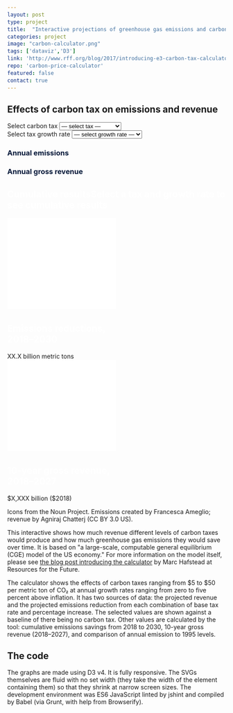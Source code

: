 ```yaml
---
layout: post
type: project
title:  "Interactive projections of greenhouse gas emissions and carbon tax revenue"
categories: project
image: "carbon-calculator.png"
tags: ['dataviz','D3']
link: 'http://www.rff.org/blog/2017/introducing-e3-carbon-tax-calculator-estimating-future-co2-emissions-and-revenues'
repo: 'carbon-price-calculator'
featured: false
contact: true
---
```


<script src="https://d3js.org/d3.v4.min.js"></script>
<script src="/calculator-revised/js/d3-tip.js"></script>
<link rel="stylesheet" type="text/css" href="/calculator-revised/css/styles.css" />
<link href="https://fonts.googleapis.com/css?family=Oswald" rel="stylesheet" />
<style>
    #carbon-calculator h2 {
        top: 0;
    }
    #carbon-calculator .margins h3 {
        color: #051839;
    }
    #summary-stats h2 {
        color: white;
    }
</style>

<div id="carbon-calculator">
<h2 class="no-margin">Effects of carbon tax on emissions and revenue</h2>
<div class="margins">
  <div class="dropdowns">
    <div class="flex-container">
      <label id="price-label" class="attention" for="price-selector">Select carbon tax</label>
      <select class="grow" id="price-selector">
          <option selected disabled hidden value="">— select tax —</option>
          <option value="5">$5 / metric ton CO&#8322;</option>
          <option value="10">$10 / metric ton CO&#8322;</option>
          <option value="15">$15 / metric ton CO&#8322;</option>
          <option value="20">$20 / metric ton CO&#8322;</option>
          <option value="25">$25 / metric ton CO&#8322;</option>
          <option value="30">$30 / metric ton CO&#8322;</option>
          <option value="35">$35 / metric ton CO&#8322;</option>
          <option value="40">$40 / metric ton CO&#8322;</option>
          <option value="45">$45 / metric ton CO&#8322;</option>
          <option value="50">$50 / metric ton CO&#8322;</option>
      </select>
    </div>
    <div class="flex-container">
      <label id="rate-label" class="attention" for="rate-selector">Select tax growth rate</label>
      <select class="grow" id="rate-selector">
        <option selected disabled hidden value="">— select growth rate —</option>
        <option value="0">0% above inflation</option>
        <option value="0.01">1% above inflation</option>
        <option value="0.02">2% above inflation</option>
        <option value="0.03">3% above inflation</option>
        <option value="0.04">4% above inflation</option>
        <option value="0.05">5% above inflation</option>
      </select>
    </div>
  </div>

  <div class="flex-container space-around">
    <div class="chart-wrapper grow shrink">
      <h3>Annual emissions</h3>
      <div id="container"></div>
    </div>
    <div class="chart-wrapper grow shrink">
      <h3>Annual gross revenue</h3>
      <div id="container-2"></div>
    </div>
  </div>
</div>
<div id="summary-stats" class="not-calculated">
  <h2 class="no-margin"><span class="when-calculated-only">Cumulative results</span><span class="bind-text attention">Select a tax and growth rate to see cumulative results</span></h2>
  <div class="flex-container space-around">
    <div id="summary-emissions" class="summary flex-container grow">
      <div class="summary-icon">
        <img src="/calculator-revised/files/emissions.svg" />
      </div>
      <div class="summary-data grow">
        <h2>Emissions reductions,<br />2018&ndash;2030</h2>
        <span class="bind-total">XX.X billion metric tons</span>
      </div>
    </div>
    <div id="summary-revenue" class="summary flex-container grow">
      <div class="summary-icon">
        <img src="/calculator-revised/files/revenue.svg" />
      </div>
      <div class="summary-data grow">
        <h2>10-year gross revenue,<br />2018&ndash;2027</h2>
          <span class="bind-total">$X,XXX billion ($2018)</span>
      </div>
    </div>
  </div>
  <p class="credits no-margin">Icons from the Noun Project. Emissions created by Francesca Ameglio; revenue by Agniraj Chatterj (CC BY 3.0 US).</p>
</div>
</div>
<p></p>

This interactive shows how much revenue different levels of carbon taxes would produce and how much greenhouse gas emissions they would save over time. It is based on "a large-scale, computable general equilibrium (CGE) model of the US economy." For more information on the model itself, please see [the blog post introducing the calculator](http://www.rff.org/blog/2017/introducing-e3-carbon-tax-calculator-estimating-future-co2-emissions-and-revenues) by Marc Hafstead at Resources for the Future.


The calculator shows the effects of carbon taxes ranging from $5 to $50 per metric ton of CO&#8322; at annual growth rates ranging from zero to five percent above inflation. It has two sources of data: the projected revenue and the projected emissions reduction from each combination of base tax rate and percentage increase. The selected values are shown against a baseline of there being no carbon tax. Other values are calculated by the tool: cumulative emissions savings from 2018 to 2030, 10-year gross revenue (2018–2027), and comparison of annual emission to 1995 levels.

## The code

The graphs are made using D3 v4. It is fully responsive. The SVGs themselves are fluid with no set width (they take the width of the element containing them) so that they shrink at narrow screen sizes. The development environment was ES6 JavaScript linted by jshint and compiled by Babel (via Grunt, with help from Browserify).

<script src="/calculator-revised/js/scripts.js"></script>
